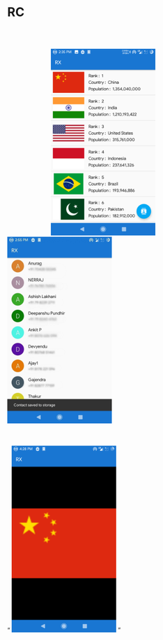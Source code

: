 # RC


<br/>
<br/>

<p float="middle">
<img src="https://github.com/ak8527/RC/blob/master/raw/screenshot1.png" alt="alt text" width="240" height="427" hspace="100">       
<img src="https://github.com/ak8527/RC/blob/master/raw/screenshot2.jpg" alt="alt text" width="240" height="427" >

</p>
 
<br/>
<br/>

<q float="middle">
<img src="https://github.com/ak8527/RC/blob/master/raw/screenshot3.png" alt="alt text" width="240" height="427" >       

</q>


<br/>
<br/>
